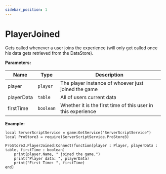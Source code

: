 ```yaml
---
sidebar_position: 1
---
```


# PlayerJoined

Gets called whenever a user joins the experience (will only get called once his data gets retrieved from the DataStore).


**Parameters:**

| Name      |Type        |Description                                                   |
|-----------|------------|--------------------------------------------------------------|
|player     |``player``  | The player instance of whoever just joined the game          |
|playerData |``table``   | All of users current data                                    |
|firstTime  |``boolean`` | Whether it is the first time of this user in this experience |

**Example:**
```luau
local ServerScriptService = game:GetService("ServerScriptService")
local ProStore3 = require(ServerScriptService.ProStore3)

ProStore3.PlayerJoined:Connect(function(player : Player, playerData : table, firstTime : boolean)
    print(player.Name, " joined the game.")
    print("Player data: ", playerData)
    print("First Time: ", firstTime)
end)
```